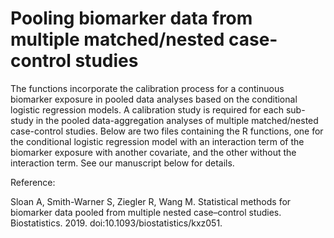 # Pooling biomarker data from multiple matched/nested case-control studies

The functions incorporate the calibration process for a continuous biomarker exposure in pooled data analyses based on the conditional logistic regression models. A calibration study is required for each sub-study in the pooled data-aggregation analyses of multiple matched/nested case-control studies. Below are two files containing the R functions, one for the conditional logistic regression model with an interaction term of the biomarker exposure with another covariate, and the other without the interaction term. See our manuscript below for details.

Reference:

Sloan A, Smith-Warner S, Ziegler R, Wang M. Statistical methods for biomarker data pooled from multiple nested case–control studies. Biostatistics. 2019. doi:10.1093/biostatistics/kxz051.
